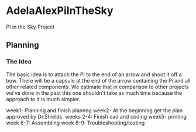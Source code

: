 # AdelaAlexPiInTheSky
PI in the Sky Project

## Planning 

### The Idea
The basic idea is to attach the Pi to the end of an arrow and shoot it off a bow. There will be a capsule at the end of the arrow containing the Pi and all other related components. We estimate that in comparison to other projects we've done in the past this one shouldn't take as much time because the approach to it is much simpler. 

week1- Planning and finish plannng
week2- At the beginning get the plan approved by Dr.Shields. 
weeks 2-4: Finish cad and coding 
week5- printing 
week 6-7: Assembling 
week 8-9: Troubleshooting/testing




